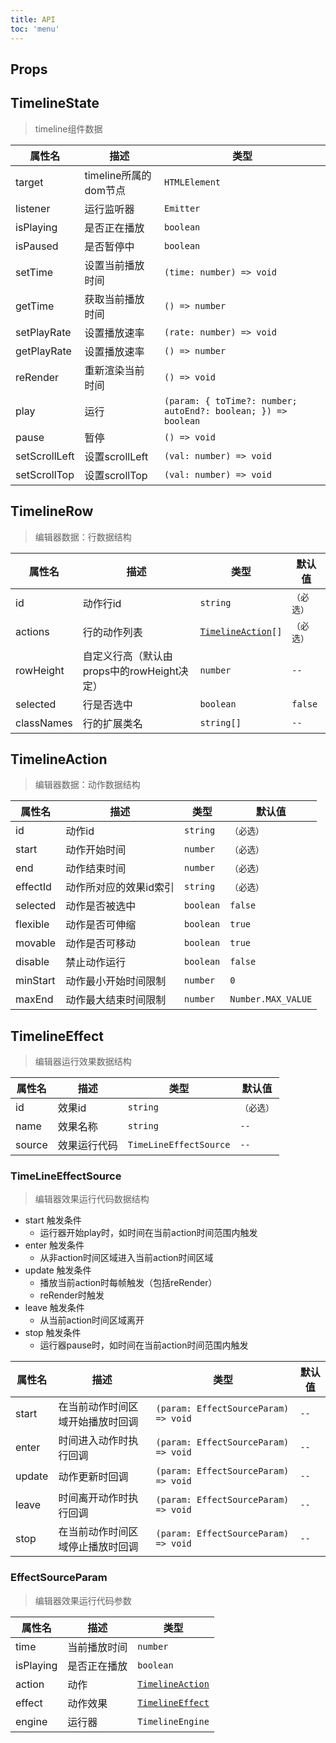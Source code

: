 ```yaml
---
title: API
toc: 'menu'
---
```


## Props
<API hideTitle src="../src/components/timeline.tsx"></API>


## TimelineState

> timeline组件数据

<table>
  <thead>
    <tr>
      <th>属性名</th>
      <th>描述</th>
      <th>类型</th>
    </tr>
  </thead>
  <tbody>
  </tbody>
    <tr>
      <td>target</td>
      <td>timeline所属的dom节点</td>
      <td>
        <code>HTMLElement</code>
      </td>
    </tr>
     <tr>
      <td>listener</td>
      <td>运行监听器</td>
      <td>
        <code>Emitter</code>
      </td>
    </tr>
     <tr>
      <td>isPlaying</td>
      <td>是否正在播放</td>
      <td>
        <code>boolean</code>
      </td>
    </tr>
     <tr>
      <td>isPaused</td>
      <td>是否暂停中</td>
      <td>
        <code>boolean</code>
      </td>
    </tr>
     <tr>
      <td>setTime</td>
      <td>设置当前播放时间</td>
      <td>
        <code>(time: number) => void</code>
      </td>
    </tr>
     <tr>
      <td>getTime</td>
      <td>获取当前播放时间</td>
      <td>
        <code>() => number</code>
      </td>
    </tr>
     <tr>
      <td>setPlayRate</td>
      <td>设置播放速率</td>
      <td>
        <code>(rate: number) => void</code>
      </td>
    </tr>
     <tr>
      <td>getPlayRate</td>
      <td>设置播放速率</td>
      <td>
        <code>() => number</code>
      </td>
    </tr>
     <tr>
      <td>reRender</td>
      <td>重新渲染当前时间</td>
      <td>
        <code>() => void</code>
      </td>
    </tr>
     <tr>
      <td>play</td>
      <td>运行</td>
      <td>
        <code>(param: { toTime?: number; autoEnd?: boolean; }) => boolean</code>
      </td>
    </tr>
     <tr>
      <td>pause</td>
      <td>暂停</td>
      <td>
        <code>() => void</code>
      </td>
    </tr>
     <tr>
      <td>setScrollLeft</td>
      <td>设置scrollLeft</td>
      <td>
        <code>(val: number) => void</code>
      </td>
    </tr>
     <tr>
      <td>setScrollTop</td>
      <td>设置scrollTop</td>
      <td>
        <code>(val: number) => void</code>
      </td>
    </tr>
</table>

## TimelineRow

> 编辑器数据：行数据结构

<table>
  <thead>
    <tr>
      <th>属性名</th>
      <th>描述</th>
      <th>类型</th>
      <th>默认值</th>
    </tr>
  </thead>
  <tbody>
  </tbody>
    <tr>
      <td>id</td>
      <td>动作行id</td>
      <td>
        <code>string</code>
      </td>
      <td>
        <code>（必选）</code>
      </td>
    </tr>
    <tr>
      <td>actions</td>
      <td>行的动作列表</td>
      <td>
        <code><a href="/api#timelineaction">TimelineAction</a>[]</code>
      </td>
      <td>
        <code>（必选）</code>
      </td>
    </tr>
    <tr>
      <td>rowHeight</td>
      <td>自定义行高（默认由props中的rowHeight决定）</td>
      <td>
        <code>number</code>
      </td>
      <td>
        <code>--</code>
      </td>
    </tr>
    <tr>
      <td>selected</td>
      <td>行是否选中</td>
      <td>
        <code>boolean</code>
      </td>
      <td>
        <code>false</code>
      </td>
    </tr>
    <tr>
      <td>classNames</td>
      <td>行的扩展类名</td>
      <td>
        <code>string[]</code>
      </td>
      <td>
        <code>--</code>
      </td>
    </tr>
</table>


## TimelineAction

> 编辑器数据：动作数据结构

<table>
  <thead>
    <tr>
      <th>属性名</th>
      <th>描述</th>
      <th>类型</th>
      <th>默认值</th>
    </tr>
  </thead>
  <tbody>
  </tbody>
    <tr>
      <td>id</td>
      <td>动作id</td>
      <td>
        <code>string</code>
      </td>
      <td>
        <code>（必选）</code>
      </td>
    </tr>
    <tr>
      <td>start</td>
      <td>动作开始时间</td>
      <td>
        <code>number</code>
      </td>
      <td>
        <code>（必选）</code>
      </td>
    </tr>
    <tr>
      <td>end</td>
      <td>动作结束时间</td>
      <td>
        <code>number</code>
      </td>
      <td>
        <code>（必选）</code>
      </td>
    </tr>
    <tr>
      <td>effectId</td>
      <td>动作所对应的效果id索引</td>
      <td>
        <code>string</code>
      </td>
      <td>
        <code>（必选）</code>
      </td>
    </tr>
    <tr>
      <td>selected</td>
      <td>动作是否被选中</td>
      <td>
        <code>boolean</code>
      </td>
      <td>
        <code>false</code>
      </td>
    </tr>
    <tr>
      <td>flexible</td>
      <td>动作是否可伸缩</td>
      <td>
        <code>boolean</code>
      </td>
      <td>
        <code>true</code>
      </td>
    </tr>
    <tr>
      <td>movable</td>
      <td>动作是否可移动</td>
      <td>
        <code>boolean</code>
      </td>
      <td>
        <code>true</code>
      </td>
    </tr>
    <tr>
      <td>disable</td>
      <td>禁止动作运行</td>
      <td>
        <code>boolean</code>
      </td>
      <td>
        <code>false</code>
      </td>
    </tr>
    <tr>
      <td>minStart</td>
      <td>动作最小开始时间限制</td>
      <td>
        <code>number</code>
      </td>
      <td>
        <code>0</code>
      </td>
    </tr>
    <tr>
      <td>maxEnd</td>
      <td>动作最大结束时间限制</td>
      <td>
        <code>number</code>
      </td>
      <td>
        <code>Number.MAX_VALUE</code>
      </td>
    </tr>
</table>

## TimelineEffect

> 编辑器运行效果数据结构

<table>
  <thead>
    <tr>
      <th>属性名</th>
      <th>描述</th>
      <th>类型</th>
      <th>默认值</th>
    </tr>
  </thead>
  <tbody>
  </tbody>
    <tr>
      <td>id</td>
      <td>效果id</td>
      <td>
        <code>string</code>
      </td>
      <td>
        <code>（必选）</code>
      </td>
    </tr>
     <tr>
      <td>name</td>
      <td>效果名称</td>
      <td>
        <code>string</code>
      </td>
      <td>
        <code>--</code>
      </td>
    </tr>
     <tr>
      <td>source</td>
      <td>效果运行代码</td>
      <td>
        <code>TimeLineEffectSource</code>
      </td>
      <td>
        <code>--</code>
      </td>
    </tr>
</table>

### TimeLineEffectSource 

> 编辑器效果运行代码数据结构

+ start 触发条件
  + 运行器开始play时，如时间在当前action时间范围内触发
+ enter 触发条件
  + 从非action时间区域进入当前action时间区域
+ update 触发条件
  + 播放当前action时每帧触发（包括reRender）
  + reRender时触发
+ leave 触发条件
  + 从当前action时间区域离开
+ stop 触发条件
  + 运行器pause时，如时间在当前action时间范围内触发

<table>
  <thead>
    <tr>
      <th>属性名</th>
      <th>描述</th>
      <th>类型</th>
      <th>默认值</th>
    </tr>
  </thead>
  <tbody>
  </tbody>
    <tr>
      <td>start</td>
      <td>在当前动作时间区域开始播放时回调</td>
      <td>
        <code>(param: EffectSourceParam) => void</code>
      </td>
      <td>
        <code>--</code>
      </td>
    </tr>
     <tr>
      <td>enter</td>
      <td>时间进入动作时执行回调</td>
      <td>
        <code>(param: EffectSourceParam) => void</code>
      </td>
      <td>
        <code>--</code>
      </td>
    </tr>
     <tr>
      <td>update</td>
      <td> 动作更新时回调</td>
      <td>
        <code>(param: EffectSourceParam) => void</code>
      </td>
      <td>
        <code>--</code>
      </td>
    </tr>
     <tr>
      <td>leave</td>
      <td> 时间离开动作时执行回调</td>
      <td>
        <code>(param: EffectSourceParam) => void</code>
      </td>
      <td>
        <code>--</code>
      </td>
    </tr>
     <tr>
      <td>stop</td>
      <td> 在当前动作时间区域停止播放时回调</td>
      <td>
        <code>(param: EffectSourceParam) => void</code>
      </td>
      <td>
        <code>--</code>
      </td>
    </tr>
</table>

### EffectSourceParam

> 编辑器效果运行代码参数

<table>
  <thead>
    <tr>
      <th>属性名</th>
      <th>描述</th>
      <th>类型</th>
    </tr>
  </thead>
  <tbody>
  </tbody>
    <tr>
      <td>time</td>
      <td>当前播放时间</td>
      <td>
        <code>number</code>
      </td>
    </tr>
    <tr>
      <td>isPlaying</td>
      <td>是否正在播放</td>
      <td>
        <code>boolean</code>
      </td>
    </tr>
     <tr>
      <td>action</td>
      <td>动作</td>
      <td>
        <code><a href="/api#timelineaction">TimelineAction</a></code>
      </td>
    </tr>
     <tr>
      <td>effect</td>
      <td>动作效果</td>
      <td>
        <code><a href="/api#timelineeffect">TimelineEffect</a></code>
      </td>
    </tr>
     <tr>
      <td>engine</td>
      <td>运行器</td>
      <td>
        <code>TimelineEngine</code>
      </td>
    </tr>
</table>
